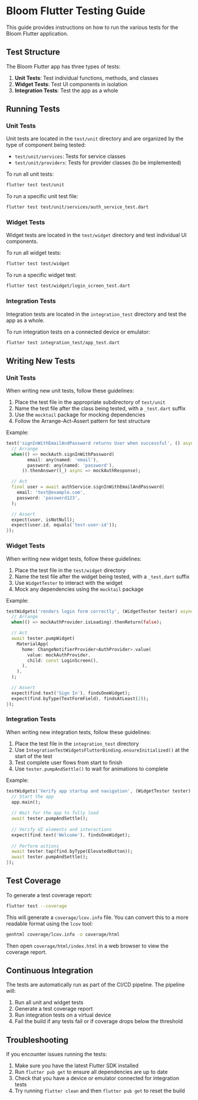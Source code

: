 # Bloom Flutter Testing Guide

This guide provides instructions on how to run the various tests for the Bloom Flutter application.

## Test Structure

The Bloom Flutter app has three types of tests:

1. **Unit Tests**: Test individual functions, methods, and classes
2. **Widget Tests**: Test UI components in isolation
3. **Integration Tests**: Test the app as a whole

## Running Tests

### Unit Tests

Unit tests are located in the `test/unit` directory and are organized by the type of component being tested:

- `test/unit/services`: Tests for service classes
- `test/unit/providers`: Tests for provider classes (to be implemented)

To run all unit tests:

```bash
flutter test test/unit
```

To run a specific unit test file:

```bash
flutter test test/unit/services/auth_service_test.dart
```

### Widget Tests

Widget tests are located in the `test/widget` directory and test individual UI components.

To run all widget tests:

```bash
flutter test test/widget
```

To run a specific widget test:

```bash
flutter test test/widget/login_screen_test.dart
```

### Integration Tests

Integration tests are located in the `integration_test` directory and test the app as a whole.

To run integration tests on a connected device or emulator:

```bash
flutter test integration_test/app_test.dart
```

## Writing New Tests

### Unit Tests

When writing new unit tests, follow these guidelines:

1. Place the test file in the appropriate subdirectory of `test/unit`
2. Name the test file after the class being tested, with a `_test.dart` suffix
3. Use the `mocktail` package for mocking dependencies
4. Follow the Arrange-Act-Assert pattern for test structure

Example:

```dart
test('signInWithEmailAndPassword returns User when successful', () async {
  // Arrange
  when(() => mockAuth.signInWithPassword(
        email: any(named: 'email'),
        password: any(named: 'password'),
      )).thenAnswer((_) async => mockAuthResponse);

  // Act
  final user = await authService.signInWithEmailAndPassword(
    email: 'test@example.com',
    password: 'password123',
  );

  // Assert
  expect(user, isNotNull);
  expect(user.id, equals('test-user-id'));
});
```

### Widget Tests

When writing new widget tests, follow these guidelines:

1. Place the test file in the `test/widget` directory
2. Name the test file after the widget being tested, with a `_test.dart` suffix
3. Use `WidgetTester` to interact with the widget
4. Mock any dependencies using the `mocktail` package

Example:

```dart
testWidgets('renders login form correctly', (WidgetTester tester) async {
  // Arrange
  when(() => mockAuthProvider.isLoading).thenReturn(false);

  // Act
  await tester.pumpWidget(
    MaterialApp(
      home: ChangeNotifierProvider<AuthProvider>.value(
        value: mockAuthProvider,
        child: const LoginScreen(),
      ),
    ),
  );

  // Assert
  expect(find.text('Sign In'), findsOneWidget);
  expect(find.byType(TextFormField), findsAtLeast(2));
});
```

### Integration Tests

When writing new integration tests, follow these guidelines:

1. Place the test file in the `integration_test` directory
2. Use `IntegrationTestWidgetsFlutterBinding.ensureInitialized()` at the start of the test
3. Test complete user flows from start to finish
4. Use `tester.pumpAndSettle()` to wait for animations to complete

Example:

```dart
testWidgets('Verify app startup and navigation', (WidgetTester tester) async {
  // Start the app
  app.main();
  
  // Wait for the app to fully load
  await tester.pumpAndSettle();
  
  // Verify UI elements and interactions
  expect(find.text('Welcome'), findsOneWidget);
  
  // Perform actions
  await tester.tap(find.byType(ElevatedButton));
  await tester.pumpAndSettle();
});
```

## Test Coverage

To generate a test coverage report:

```bash
flutter test --coverage
```

This will generate a `coverage/lcov.info` file. You can convert this to a more readable format using the `lcov` tool:

```bash
genhtml coverage/lcov.info -o coverage/html
```

Then open `coverage/html/index.html` in a web browser to view the coverage report.

## Continuous Integration

The tests are automatically run as part of the CI/CD pipeline. The pipeline will:

1. Run all unit and widget tests
2. Generate a test coverage report
3. Run integration tests on a virtual device
4. Fail the build if any tests fail or if coverage drops below the threshold

## Troubleshooting

If you encounter issues running the tests:

1. Make sure you have the latest Flutter SDK installed
2. Run `flutter pub get` to ensure all dependencies are up to date
3. Check that you have a device or emulator connected for integration tests
4. Try running `flutter clean` and then `flutter pub get` to reset the build
